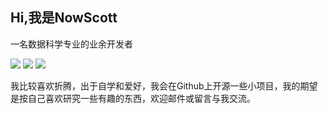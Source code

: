 ## Hi,我是NowScott
一名数据科学专业的业余开发者

![](http://github-profile-summary-cards.vercel.app/api/cards/profile-details?username=NowScott&theme=github)
![](http://github-profile-summary-cards.vercel.app/api/cards/most-commit-language?username=NowScott&theme=github)
![](http://github-profile-summary-cards.vercel.app/api/cards/productive-time?username=NowScott&theme=github&utcOffset=8)

我比较喜欢折腾，出于自学和爱好，我会在Github上开源一些小项目，我的期望是按自己喜欢研究一些有趣的东西，欢迎邮件或留言与我交流。

